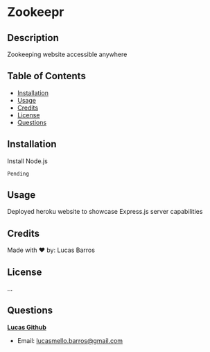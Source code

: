 # Zookeepr

  ## Description
  Zookeeping website accessible anywhere

  ## Table of Contents
  * [Installation](#installation)
  * [Usage](#usage)
  * [Credits](#credits)
  * [License](#license)
  * [Questions](#questions)

  ## Installation
  
  Install Node.js
  
    Pending

  ## Usage
  Deployed heroku website to showcase Express.js server capabilities

  ## Credits  
  Made with ❤️ by: Lucas Barros

  ## License
  ...

  ## Questions
  
  **[Lucas Github](https://github.com/lucasmbarros)**
  
  * Email: lucasmello.barros@gmail.com 
